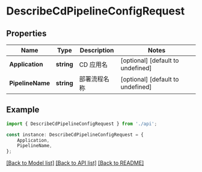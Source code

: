 # DescribeCdPipelineConfigRequest


## Properties

Name | Type | Description | Notes
------------ | ------------- | ------------- | -------------
**Application** | **string** | CD 应用名 | [optional] [default to undefined]
**PipelineName** | **string** | 部署流程名称 | [optional] [default to undefined]

## Example

```typescript
import { DescribeCdPipelineConfigRequest } from './api';

const instance: DescribeCdPipelineConfigRequest = {
    Application,
    PipelineName,
};
```

[[Back to Model list]](../README.md#documentation-for-models) [[Back to API list]](../README.md#documentation-for-api-endpoints) [[Back to README]](../README.md)
